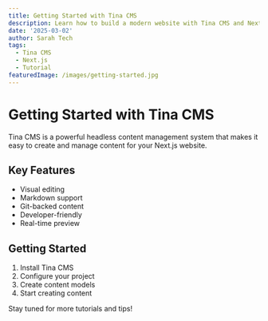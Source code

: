 ```yaml
---
title: Getting Started with Tina CMS
description: Learn how to build a modern website with Tina CMS and Next.js
date: '2025-03-02'
author: Sarah Tech
tags:
  - Tina CMS
  - Next.js
  - Tutorial
featuredImage: /images/getting-started.jpg
---
```


# Getting Started with Tina CMS

Tina CMS is a powerful headless content management system that makes it easy to create and manage content for your Next.js website.

## Key Features

- Visual editing
- Markdown support
- Git-backed content
- Developer-friendly
- Real-time preview

## Getting Started

1. Install Tina CMS
2. Configure your project
3. Create content models
4. Start creating content

Stay tuned for more tutorials and tips!
